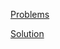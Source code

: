 [Problems](http://community.topcoder.com/stat?c=round_overview&rd=15707)

[Solution](https://github.com/phonism/TopCoderSolution/wiki/SRM-595)
